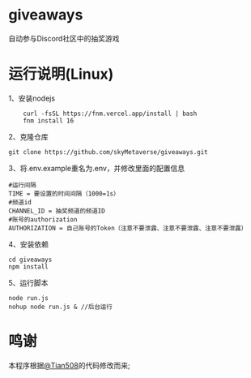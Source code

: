 # giveaways
自动参与Discord社区中的抽奖游戏

# 运行说明(Linux)
1、安装nodejs
```
    curl -fsSL https://fnm.vercel.app/install | bash
    fnm install 16
```
2、克隆仓库
```
git clone https://github.com/skyMetaverse/giveaways.git
```
3、将.env.example重名为.env，并修改里面的配置信息
```
#运行间隔
TIME = 要设置的时间间隔（1000=1s）
#频道id
CHANNEL_ID = 抽奖频道的频道ID
#账号的authorization
AUTHORIZATION = 自己账号的Token（注意不要泄露、注意不要泄露、注意不要泄露）
```
4、安装依赖
```
cd giveaways
npm install
```
5、运行脚本
```
node run.js
nohup node run.js & //后台运行
```

# 鸣谢
本程序根据[@Tian508](https://github.com/Tian508)的代码修改而来;